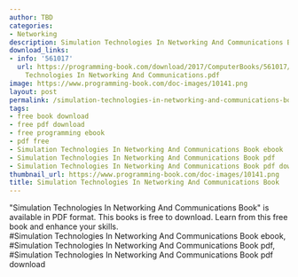 ```yaml
---
author: TBD
categories:
- Networking
description: Simulation Technologies In Networking And Communications Book
download_links:
- info: '561017'
  url: https://programming-book.com/download/2017/ComputerBooks/561017/Simulation
    Technologies In Networking And Communications.pdf
image: https://www.programming-book.com/doc-images/10141.png
layout: post
permalink: /simulation-technologies-in-networking-and-communications-book.html
tags:
- free book download
- free pdf download
- free programming ebook
- pdf free
- Simulation Technologies In Networking And Communications Book ebook
- Simulation Technologies In Networking And Communications Book pdf
- Simulation Technologies In Networking And Communications Book pdf download
thumbnail_url: https://www.programming-book.com/doc-images/10141.png
title: Simulation Technologies In Networking And Communications Book
---
```


 
<div class="item-desc text-justify">
  "Simulation Technologies In Networking And Communications Book" is available in PDF format. This books is free to download. Learn from this free book and enhance your skills.
  <br>
  #Simulation Technologies In Networking And Communications Book ebook, #Simulation Technologies In Networking And Communications Book pdf, #Simulation Technologies In Networking And Communications Book pdf download
</div>